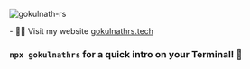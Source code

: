 <p align="left" > 
 <!-- <img src="https://komarev.com/ghpvc/?username=gokulnath-rs&label=Profile%20views&color=0e75b6&style=flat" alt="gokulnath-rs" />-->
  <img src="https://komarev.com/ghpvc/?username=gokulnath-rs&label=Profile%20views&color=blueviolet&style=for-the-badge" alt="gokulnath-rs" />
</p>
- 👨‍💻 Visit my website <a href="https://gokulnathrs.tech" target="_blank" >gokulnathrs.tech</a>
<br>

### ```npx gokulnathrs``` for a quick intro on your Terminal! 🚀
